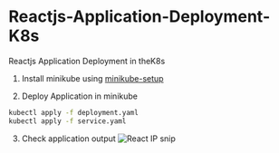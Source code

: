 # Reactjs-Application-Deployment-K8s
Reactjs Application Deployment in theK8s

1. Install minikube using [minikube-setup](https://github.com/Naresh240/kubernetes/blob/main/minikube-setup/README.md)

2. Deploy Application in minikube

```bash
kubectl apply -f deployment.yaml
kubectl apply -f service.yaml
```

3. Check application output
![React IP snip](https://github.com/RakeshGuttedar/Reactjs-Application-Deployment-K8s/assets/126683029/0c7cfb4f-d9c8-47ee-baab-e7b107b37e89)
